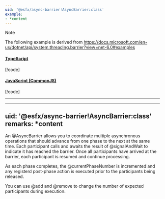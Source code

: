 ```yaml
---
uid: '@esfx/async-barrier!AsyncBarrier:class'
example:
- *content
---
```


> [!NOTE]
> The following example is derived from https://docs.microsoft.com/en-us/dotnet/api/system.threading.barrier?view=net-6.0#examples

#### [TypeScript](#tab/ts)
[!code[](../examples/usage.ts)]

#### [JavaScript (CommonJS)](#tab/js)
[!code[](../examples/usage.js)]

***

---
uid: '@esfx/async-barrier!AsyncBarrier:class'
remarks: *content
---

An @AsyncBarrier allows you to coordinate multiple asynchronous operations that should advance from one phase to the next at the same time. Each participant
calls and awaits the result of @signalAndWait to indicate it has reached the barrier. Once all participants have arrived at the barrier, each participant 
is resumed and continue processing.

As each phase completes, the @currentPhaseNumber is incremented and any registerd post-phase action is executed prior to the participants being released.

You can use @add and @remove to change the number of expected participants during execution.